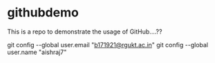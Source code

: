 # githubdemo
This is a repo to demonstrate the usage of GitHub....??


git config --global user.email "b171921@rgukt.ac.in"
  git config --global user.name "aishraj7"
